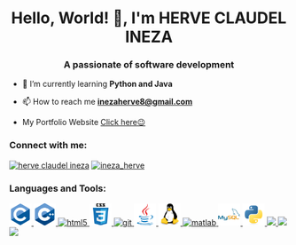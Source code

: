 <h1 align="center">Hello, World! 👋, I'm HERVE CLAUDEL INEZA</h1>
<h3 align="center">A passionate of software development</h3>

- 🌱 I’m currently learning **Python and Java**

- 📫 How to reach me **inezaherve8@gmail.com**
- My Portfolio Website <a href="https://ineza-portfolio.netlify.app/">Click here😉</a>

<h3 align="left">Connect with me:</h3>
<p align="left">
<a href="https://fb.com/herve claudel ineza" target="blank"><img align="center" src="https://raw.githubusercontent.com/rahuldkjain/github-profile-readme-generator/master/src/images/icons/Social/facebook.svg" alt="herve claudel ineza" height="30" width="40" /></a>
<a href="https://instagram.com/ineza_herve" target="blank"><img align="center" src="https://raw.githubusercontent.com/rahuldkjain/github-profile-readme-generator/master/src/images/icons/Social/instagram.svg" alt="ineza_herve" height="30" width="40" /></a>
</p>

<h3 align="left">Languages and Tools:</h3>
<p align="left"> 
<a href="https://www.cprogramming.com/" target="_blank" rel="noreferrer"> <img src="https://raw.githubusercontent.com/devicons/devicon/master/icons/c/c-original.svg" alt="c" width="40" height="40"/> </a> 
<a href="https://www.w3schools.com/cpp/" target="_blank" rel="noreferrer"> <img src="https://raw.githubusercontent.com/devicons/devicon/master/icons/cplusplus/cplusplus-original.svg" alt="cplusplus" width="40" height="40"/> 
</a>
<a href="3"> <img src="https://cdn.jsdelivr.net/gh/devicons/devicon@latest/icons/html5/html5-original.svg" alt="html5" width="40" height="40/> </a>
<a href="https://www.w3schools.com/css/" target="_blank" rel="noreferrer"> <img src="https://raw.githubusercontent.com/devicons/devicon/master/icons/css3/css3-original-wordmark.svg" alt="css3" width="40" height="40"/> </a> 
<a href="https://git-scm.com/" target="_blank" rel="noreferrer"> <img src="https://www.vectorlogo.zone/logos/git-scm/git-scm-icon.svg" alt="git" width="40" height="40"/> </a> 
<a href="https://www.java.com" target="_blank" rel="noreferrer"> <img src="https://raw.githubusercontent.com/devicons/devicon/master/icons/java/java-original.svg" alt="java" width="40" height="40"/> </a> 
<a href="https://www.linux.org/" target="_blank" rel="noreferrer"> <img src="https://raw.githubusercontent.com/devicons/devicon/master/icons/linux/linux-original.svg" alt="linux" width="40" height="40"/> </a> 
<a href="https://www.mathworks.com/" target="_blank" rel="noreferrer"> <img src="https://upload.wikimedia.org/wikipedia/commons/2/21/Matlab_Logo.png" alt="matlab" width="40" height="40"/> </a> 
<a href="https://www.mysql.com/" target="_blank" rel="noreferrer"> <img src="https://raw.githubusercontent.com/devicons/devicon/master/icons/mysql/mysql-original-wordmark.svg" alt="mysql" width="40" height="40"/> </a>
<a href="https://www.python.org" target="_blank" rel="noreferrer"> <img src="https://raw.githubusercontent.com/devicons/devicon/master/icons/python/python-original.svg" alt="python" width="40" height="40"/> </a> 
<a href="#"><img src="https://cdn.jsdelivr.net/gh/devicons/devicon@latest/icons/javascript/javascript-original.svg" /> </a>
<a href="#"><img src="https://cdn.jsdelivr.net/gh/devicons/devicon@latest/icons/react/react-original.svg" /> </a>
<a href="#"><img src="https://cdn.jsdelivr.net/gh/devicons/devicon@latest/icons/nextjs/nextjs-original-wordmark.svg" /> </a>
</p>
